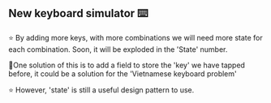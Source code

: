 ## New keyboard simulator ⌨️

⭐ By adding more keys, with more combinations we will need more state for each combination. Soon, it will be exploded in the 'State' number.

🌼One solution of this is to add a field to store the 'key' we have tapped before, it could be a solution for the 'Vietnamese keyboard problem'

⭐ However, 'state' is still a useful design pattern to use.
